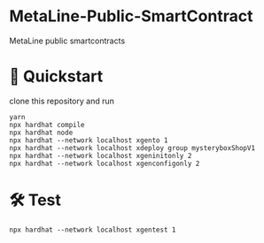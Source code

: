 # MetaLine-Public-SmartContract

MetaLine public smartcontracts

# 🚀 Quickstart

clone this repository and run

```
yarn
npx hardhat compile
npx hardhat node
npx hardhat --network localhost xgento 1
npx hardhat --network localhost xdeploy group mysteryboxShopV1
npx hardhat --network localhost xgeninitonly 2
npx hardhat --network localhost xgenconfigonly 2
```

# 🛠️ Test

```
npx hardhat --network localhost xgentest 1
```